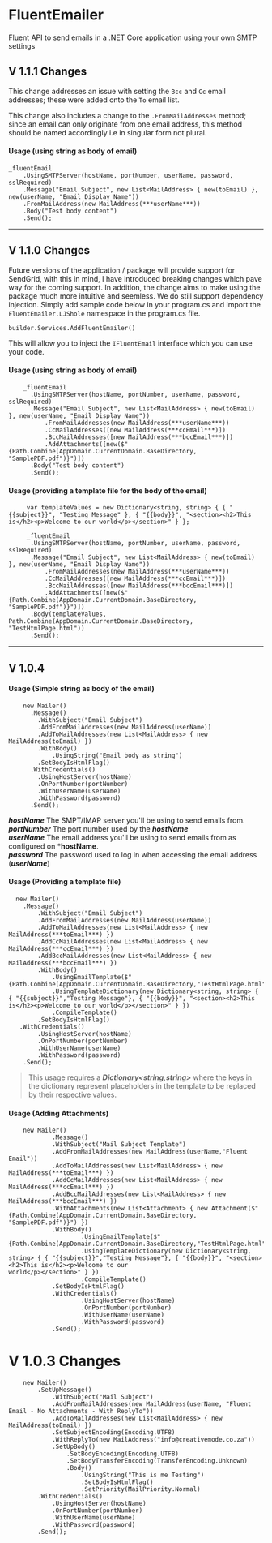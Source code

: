 # FluentEmailer
Fluent API to send emails in a .NET Core application using your own SMTP settings

## V 1.1.1 Changes

This change addresses an issue with setting the `Bcc` and `Cc` email addresses; these were added onto the `To` email list.

This change also includes a change to the `.FromMailAddresses` method; since an email can only originate from one email address, this method should be named accordingly i.e in singular form not plural.

#### Usage (using string as body of email)
```
_fluentEmail
    .UsingSMTPServer(hostName, portNumber, userName, password, sslRequired)
    .Message("Email Subject", new List<MailAddress> { new(toEmail) }, new(userName, "Email Display Name"))
    .FromMailAddress(new MailAddress(***userName***))             
    .Body("Test body content")
    .Send();
```
---
## V 1.1.0 Changes

Future versions of the application / package will provide support for SendGrid, with this in  mind, I have introduced breaking changes which pave way for the coming support. In addition, the change aims to make using the package much more intuitive and seemless. We do still support dependency injection. Simply add sample code below in your program.cs and import the `FluentEmailer.LJShole` namespace in the program.cs file.

`builder.Services.AddFluentEmailer()` 

This will allow you to inject the `IFluentEmail` interface which you can use your code.
#### Usage (using string as body of email)
        _fluentEmail
          .UsingSMTPServer(hostName, portNumber, userName, password, sslRequired)
          .Message("Email Subject", new List<MailAddress> { new(toEmail) }, new(userName, "Email Display Name"))
              .FromMailAddresses(new MailAddress(***userName***))
              .CcMailAddresses([new MailAddress(***ccEmail***)])
              .BccMailAddresses([new MailAddress(***bccEmail***)])
              .AddAttachments([new($"{Path.Combine(AppDomain.CurrentDomain.BaseDirectory, "SamplePDF.pdf")}")])
          .Body("Test body content")
          .Send();

#### Usage (providing a template file for the body of the email)
         var templateValues = new Dictionary<string, string> { { "{{subject}}", "Testing Message" }, { "{{body}}", "<section><h2>This is</h2><p>Welcome to our world</p></section>" } };

         _fluentEmail
          .UsingSMTPServer(hostName, portNumber, userName, password, sslRequired)
          .Message("Email Subject", new List<MailAddress> { new(toEmail) }, new(userName, "Email Display Name"))
              .FromMailAddresses(new MailAddress(***userName***))
              .CcMailAddresses([new MailAddress(***ccEmail***)])
              .BccMailAddresses([new MailAddress(***bccEmail***)])
              .AddAttachments([new($"{Path.Combine(AppDomain.CurrentDomain.BaseDirectory, "SamplePDF.pdf")}")])
          .Body(templateValues, Path.Combine(AppDomain.CurrentDomain.BaseDirectory, "TestHtmlPage.html"))
          .Send();

---
## V 1.0.4
#### Usage (Simple string as body of the email)
        new Mailer()
          .Message()
            .WithSubject("Email Subject")
            .AddFromMailAddresses(new MailAddress(userName))
            .AddToMailAddresses(new List<MailAddress> { new MailAddress(toEmail) })
            .WithBody()
                .UsingString("Email body as string")
            .SetBodyIsHtmlFlag()
          .WithCredentials()
            .UsingHostServer(hostName)
            .OnPortNumber(portNumber)
            .WithUserName(userName)
            .WithPassword(password)
          .Send();
***hostName*** The SMPT/IMAP server you'll be using to send emails from. <br/>
***portNumber*** The port number used by the ***hostName***<br/>
***userName*** The email address you'll be using to send emails from as configured on ***hostName**. <br/>
***password*** The password used to log in when accessing the email address (***userName***)<br/>

#### Usage (Providing a template file)
      new Mailer()
        .Message()
            .WithSubject("Email Subject")
            .AddFromMailAddresses(new MailAddress(userName))
            .AddToMailAddresses(new List<MailAddress> { new MailAddress(***toEmail***) })
            .AddCcMailAddresses(new List<MailAddress> { new MailAddress(***ccEmail***) })
            .AddBccMailAddresses(new List<MailAddress> { new MailAddress(***bccEmail***) })
            .WithBody()
                .UsingEmailTemplate($"{Path.Combine(AppDomain.CurrentDomain.BaseDirectory,"TestHtmlPage.html")}")
                .UsingTemplateDictionary(new Dictionary<string, string> { { "{{subject}}","Testing Message"}, { "{{body}}", "<section><h2>This is</h2><p>Welcome to our world</p></section>" } })
                .CompileTemplate()
            .SetBodyIsHtmlFlag()
       .WithCredentials()
            .UsingHostServer(hostName)
            .OnPortNumber(portNumber)
            .WithUserName(userName)
            .WithPassword(password)
        .Send();
        
 > This usage requires a ***Dictionary<string,string>*** where the keys in the dictionary represent placeholders in the template to be replaced by their respective values.<br/>
 
 #### Usage (Adding Attachments)
        new Mailer()
                .Message()
                .WithSubject("Mail Subject Template")
                .AddFromMailAddresses(new MailAddress(userName,"Fluent Email"))
                .AddToMailAddresses(new List<MailAddress> { new MailAddress(***toEmail***) })
                .AddCcMailAddresses(new List<MailAddress> { new MailAddress(***ccEmail***) })
                .AddBccMailAddresses(new List<MailAddress> { new MailAddress(***bccEmail***) })
                .WithAttachments(new List<Attachment> { new Attachment($"{Path.Combine(AppDomain.CurrentDomain.BaseDirectory, "SamplePDF.pdf")}") })
                .WithBody()
                        .UsingEmailTemplate($"{Path.Combine(AppDomain.CurrentDomain.BaseDirectory,"TestHtmlPage.html")}")
                        .UsingTemplateDictionary(new Dictionary<string, string> { { "{{subject}}","Testing Message"}, { "{{body}}", "<section><h2>This is</h2><p>Welcome to our                                 world</p></section>" } })
                        .CompileTemplate()
                .SetBodyIsHtmlFlag()
                .WithCredentials()
                        .UsingHostServer(hostName)
                        .OnPortNumber(portNumber)
                        .WithUserName(userName)
                        .WithPassword(password)
                .Send();
                
                
# V 1.0.3 Changes

        new Mailer()
            .SetUpMessage()
                .WithSubject("Mail Subject")
                .AddFromMailAddresses(new MailAddress(userName, "Fluent Email - No Attachments - With ReplyTo"))
                .AddToMailAddresses(new List<MailAddress> { new MailAddress(toEmail) })
                .SetSubjectEncoding(Encoding.UTF8)
                .WithReplyTo(new MailAddress("info@creativemode.co.za"))
                .SetUpBody()
                    .SetBodyEncoding(Encoding.UTF8)
                    .SetBodyTransferEncoding(TransferEncoding.Unknown)
                    .Body()
                        .UsingString("This is me Testing")
                        .SetBodyIsHtmlFlag()
                        .SetPriority(MailPriority.Normal)
            .WithCredentials()
                .UsingHostServer(hostName)
                .OnPortNumber(portNumber)
                .WithUserName(userName)
                .WithPassword(password)
            .Send();

